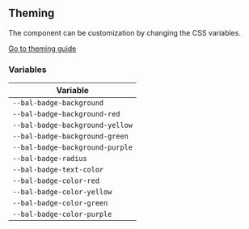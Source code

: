 ## Theming

The component can be customization by changing the CSS variables.

<a class="sb-unstyled button is-primary" href="../?path=/docs/development-theming--page">Go to theming guide</a>

<!-- START: human documentation -->

<!-- END: human documentation -->

### Variables​

| Variable                        |
| ------------------------------- |
| `--bal-badge-background`        |
| `--bal-badge-background-red`    |
| `--bal-badge-background-yellow` |
| `--bal-badge-background-green`  |
| `--bal-badge-background-purple` |
| `--bal-badge-radius`            |
| `--bal-badge-text-color`        |
| `--bal-badge-color-red`         |
| `--bal-badge-color-yellow`      |
| `--bal-badge-color-green`       |
| `--bal-badge-color-purple`      |

